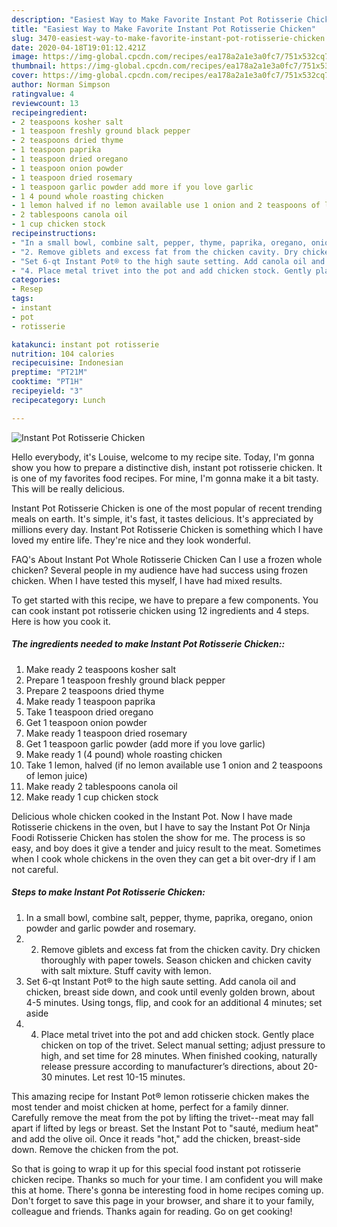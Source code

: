 ```yaml
---
description: "Easiest Way to Make Favorite Instant Pot Rotisserie Chicken"
title: "Easiest Way to Make Favorite Instant Pot Rotisserie Chicken"
slug: 3470-easiest-way-to-make-favorite-instant-pot-rotisserie-chicken
date: 2020-04-18T19:01:12.421Z
image: https://img-global.cpcdn.com/recipes/ea178a2a1e3a0fc7/751x532cq70/instant-pot-rotisserie-chicken-recipe-main-photo.jpg
thumbnail: https://img-global.cpcdn.com/recipes/ea178a2a1e3a0fc7/751x532cq70/instant-pot-rotisserie-chicken-recipe-main-photo.jpg
cover: https://img-global.cpcdn.com/recipes/ea178a2a1e3a0fc7/751x532cq70/instant-pot-rotisserie-chicken-recipe-main-photo.jpg
author: Norman Simpson
ratingvalue: 4
reviewcount: 13
recipeingredient:
- 2 teaspoons kosher salt
- 1 teaspoon freshly ground black pepper
- 2 teaspoons dried thyme
- 1 teaspoon paprika
- 1 teaspoon dried oregano
- 1 teaspoon onion powder
- 1 teaspoon dried rosemary
- 1 teaspoon garlic powder add more if you love garlic
- 1 4 pound whole roasting chicken
- 1 lemon halved if no lemon available use 1 onion and 2 teaspoons of lemon juice
- 2 tablespoons canola oil
- 1 cup chicken stock
recipeinstructions:
- "In a small bowl, combine salt, pepper, thyme, paprika, oregano, onion powder and garlic powder and rosemary."
- "2. Remove giblets and excess fat from the chicken cavity. Dry chicken thoroughly with paper towels. Season chicken and chicken cavity with salt mixture. Stuff cavity with lemon."
- "Set 6-qt Instant Pot® to the high saute setting. Add canola oil and chicken, breast side down, and cook until evenly golden brown, about 4-5 minutes. Using tongs, flip, and cook for an additional 4 minutes; set aside"
- "4. Place metal trivet into the pot and add chicken stock. Gently place chicken on top of the trivet. Select manual setting; adjust pressure to high, and set time for 28 minutes. When finished cooking, naturally release pressure according to manufacturer’s directions, about 20-30 minutes. Let rest 10-15 minutes."
categories:
- Resep
tags:
- instant
- pot
- rotisserie

katakunci: instant pot rotisserie
nutrition: 104 calories
recipecuisine: Indonesian
preptime: "PT21M"
cooktime: "PT1H"
recipeyield: "3"
recipecategory: Lunch

---
```



![Instant Pot Rotisserie Chicken](https://img-global.cpcdn.com/recipes/ea178a2a1e3a0fc7/751x532cq70/instant-pot-rotisserie-chicken-recipe-main-photo.jpg)

Hello everybody, it's Louise, welcome to my recipe site. Today, I'm gonna show you how to prepare a distinctive dish, instant pot rotisserie chicken. It is one of my favorites food recipes. For mine, I'm gonna make it a bit tasty. This will be really delicious.

Instant Pot Rotisserie Chicken is one of the most popular of recent trending meals on earth. It's simple, it's fast, it tastes delicious. It's appreciated by millions every day. Instant Pot Rotisserie Chicken is something which I have loved my entire life. They're nice and they look wonderful.

FAQ&#39;s About Instant Pot Whole Rotisserie Chicken Can I use a frozen whole chicken? Several people in my audience have had success using frozen chicken. When I have tested this myself, I have had mixed results.


To get started with this recipe, we have to prepare a few components. You can cook instant pot rotisserie chicken using 12 ingredients and 4 steps. Here is how you cook it.

##### The ingredients needed to make Instant Pot Rotisserie Chicken::

1. Make ready 2 teaspoons kosher salt
1. Prepare 1 teaspoon freshly ground black pepper
1. Prepare 2 teaspoons dried thyme
1. Make ready 1 teaspoon paprika
1. Take 1 teaspoon dried oregano
1. Get 1 teaspoon onion powder
1. Make ready 1 teaspoon dried rosemary
1. Get 1 teaspoon garlic powder (add more if you love garlic)
1. Make ready 1 (4 pound) whole roasting chicken
1. Take 1 lemon, halved (if no lemon available use 1 onion and 2 teaspoons of lemon juice)
1. Make ready 2 tablespoons canola oil
1. Make ready 1 cup chicken stock


Delicious whole chicken cooked in the Instant Pot. Now I have made Rotisserie chickens in the oven, but I have to say the Instant Pot Or Ninja Foodi Rotisserie Chicken has stolen the show for me. The process is so easy, and boy does it give a tender and juicy result to the meat. Sometimes when I cook whole chickens in the oven they can get a bit over-dry if I am not careful. 

##### Steps to make Instant Pot Rotisserie Chicken:

1. In a small bowl, combine salt, pepper, thyme, paprika, oregano, onion powder and garlic powder and rosemary.
1. 2. Remove giblets and excess fat from the chicken cavity. Dry chicken thoroughly with paper towels. Season chicken and chicken cavity with salt mixture. Stuff cavity with lemon.
1. Set 6-qt Instant Pot® to the high saute setting. Add canola oil and chicken, breast side down, and cook until evenly golden brown, about 4-5 minutes. Using tongs, flip, and cook for an additional 4 minutes; set aside
1. 4. Place metal trivet into the pot and add chicken stock. Gently place chicken on top of the trivet. Select manual setting; adjust pressure to high, and set time for 28 minutes. When finished cooking, naturally release pressure according to manufacturer’s directions, about 20-30 minutes. Let rest 10-15 minutes.


This amazing recipe for Instant Pot® lemon rotisserie chicken makes the most tender and moist chicken at home, perfect for a family dinner. Carefully remove the meat from the pot by lifting the trivet--meat may fall apart if lifted by legs or breast. Set the Instant Pot to &#34;sauté, medium heat&#34; and add the olive oil. Once it reads &#34;hot,&#34; add the chicken, breast-side down. Remove the chicken from the pot. 

So that is going to wrap it up for this special food instant pot rotisserie chicken recipe. Thanks so much for your time. I am confident you will make this at home. There's gonna be interesting food in home recipes coming up. Don't forget to save this page in your browser, and share it to your family, colleague and friends. Thanks again for reading. Go on get cooking!
